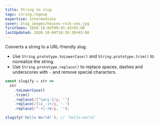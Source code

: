```yaml
---
title: String to slug
tags: string,regexp
expertise: intermediate
cover: blog_images/houses-rock-sea.jpg
firstSeen: 2020-10-04T09:45:43+03:00
lastUpdated: 2020-10-04T10:36:38+03:00
---
```


Converts a string to a URL-friendly slug.

- Use `String.prototype.toLowerCase()` and `String.prototype.trim()` to normalize the string.
- Use `String.prototype.replace()` to replace spaces, dashes and underscores with `-` and remove special characters.

```js
const slugify = str =>
  str
    .toLowerCase()
    .trim()
    .replace(/[^\w\s-]/g, '')
    .replace(/[\s_-]+/g, '-')
    .replace(/^-+|-+$/g, '');
```

```js
slugify('Hello World!'); // 'hello-world'
```
